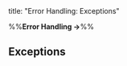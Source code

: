 <frontmatter>
title: "Error Handling: Exceptions"
</frontmatter>

<link rel="stylesheet" href="{{baseUrl}}/css/textbook.css">

<div class="website-content" id="all">

%%**Error Handling →**%%

<div id="title">

## Exceptions
</div>
<div id="main">

<include src="what/embed.md" boilerplate  />
<include src="how/embed.md" boilerplate  />
<include src="when/embed.md" boilerplate  />

</div>

</div>
